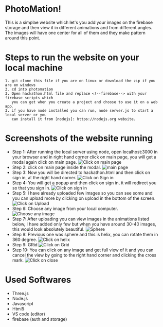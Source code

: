 

# PhotoMation!
This is a simplae website which let's you add your images on the firebase storage and then view it in different animations and from different angles. The images will have one center for all of them and they make pattern around this point.

# Steps to run the website on your local machine

    1. git clone this file if you are on linux or download the zip if you are on windows
    2. cd into photomation 
    3. Open hackathon.html file and replace <!--firebase--> with your firebase scripts which
       you can get when you create a project and choose to use it on a web app.
    3. if you have node installed you can run, node server.js to start a local server or you 
       can install it from [nodejs]: https://nodejs.org website.

# Screenshots of the website running

 - Step 1: After running the local server using node, open localhost:3000 in your browser and in right hand corner click on main page, you will get a modal again click on main page.
![Click on main page](https://raw.github.com/sbh69840/photo-mation/master/1.png)
 - Step 2:  click on main page inside the modal.
![main page](https://raw.github.com/sbh69840/photo-mation/master/2.png)
 - Step 3: Now you will be directed to hackathon.html and then click on sign in, at the right hand corner.
![Click on Sign in](https://raw.github.com/sbh69840/photo-mation/master/3.png)
 - Step 4: You will get a popup and then click on sign in, it will redirect you so that you sign in.
![Click on sign in](https://raw.github.com/sbh69840/photo-mation/master/4.png)
 - Step 5: I have already uploaded few images so you can see some and you can upload more by clicking on upload in the bottom of the screen.
![Click on Upload](https://raw.github.com/sbh69840/photo-mation/master/5.png)
 - Step 6: Choose any image from your local computer.
![Choose any image](https://raw.github.com/sbh69840/photo-mation/master/6.png)
 - Step 7: After uploading you can view images in the animations listed below, I have added only few but when you have around 30-40 images, this would look absolutely beautiful.
![Sphere](https://raw.github.com/sbh69840/photo-mation/master/7.png)
 - Step 8: Previous one was sphere and this is helix, you can rotate them in 360 degree.
![Click on helix](https://raw.github.com/sbh69840/photo-mation/master/8.png)
 - Step 9: GRid
![Click on Grid](https://raw.github.com/sbh69840/photo-mation/master/9.png)
 - Step 10: You can click on any image and get full view of it and you can cancel the view by going to the right hand corner and clicking the cross mark. 
![Click on close](https://raw.github.com/sbh69840/photo-mation/master/10.png)

# Used Softwares
 - Three.js
 - Node.js
 - Javascript
 - Html5
 - VS code (editor)
 - firebase (auth and storage)
